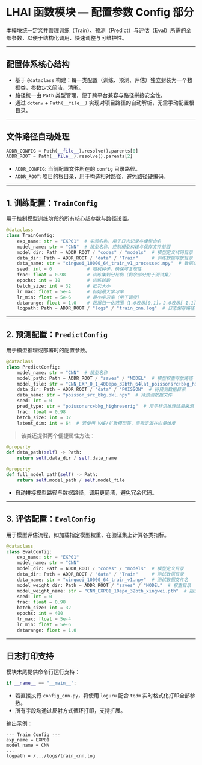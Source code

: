 # LHAI 函数模块 — 配置参数 Config 部分

本模块统一定义并管理训练（Train）、预测（Predict）与评估（Eval）所需的全部参数，以便于结构化调用、快速调整与可维护性。

---

## 配置体系核心结构

- 基于 `@dataclass` 构建：每一类配置（训练、预测、评估）独立封装为一个数据类，参数定义简洁、清晰。
- 路径统一由 `Path` 类型管理，便于跨平台兼容与路径拼接安全性。
- 通过 `dotenv` + `Path(__file__)` 实现对项目路径的自动解析，无需手动配置根目录。

---

## 文件路径自动处理

```python
ADDR_CONFIG = Path(__file__).resolve().parents[0]
ADDR_ROOT = Path(__file__).resolve().parents[2]
```

* `ADDR_CONFIG`: 当前配置文件所在的 `config` 目录路径。
* `ADDR_ROOT`: 项目的根目录，用于构造相对路径，避免路径硬编码。

---

## 1. 训练配置：`TrainConfig`

用于控制模型训练阶段的所有核心超参数与路径设置。

```python
@dataclass
class TrainConfig:
    exp_name: str = "EXP01"  # 实验名称，用于日志记录与模型命名
    model_name: str = "CNN"  # 模型名称，控制模型构建与保存文件前缀
    model_dir: Path = ADDR_ROOT / "codes" / "models"  # 模型定义代码目录
    data_dir: Path = ADDR_ROOT / "data" / "Train"     # 训练数据存放目录
    data_name: str = "xingwei_10000_64_train_v1_processed.npy"  # 数据文件名
    seed: int = 0             # 随机种子，确保可复现性
    frac: float = 0.98        # 训练集划分比例（剩余部分用于测试集）
    epochs: int = 10          # 训练轮数
    batch_size: int = 32      # 批次大小
    lr_max: float = 5e-4      # 初始最大学习率
    lr_min: float = 5e-6      # 最小学习率（用于调度）
    datarange: float = 1.0    # 数据归一化范围（1.0表示[0,1]，2.0表示[-1,1]）
    logpath: Path = ADDR_ROOT / "logs" / "train_cnn.log"  # 日志保存路径
```

---

## 2. 预测配置：`PredictConfig`

用于模型推理或部署时的配置参数。

```python
@dataclass
class PredictConfig:
    model_name: str = "CNN"  # 模型名称
    model_path: Path = ADDR_ROOT / "saves" / "MODEL"  # 模型权重存放路径
    model_file: str = "CNN_EXP_0_1_400epo_32bth_64lat_poissonsrc+bkg_highresorig_poisson_src_bkg.pkl.npy.pth"
    data_dir: Path = ADDR_ROOT / "data" / "POISSON"  # 待预测数据目录
    data_name: str = "poisson_src_bkg.pkl.npy"  # 待预测数据文件
    seed: int = 0
    pred_type: str = "poissonsrc+bkg_highresorig"  # 用于标记推理结果来源
    frac: float = 0.98
    batch_size: int = 32
    latent_dim: int = 64  # 若使用 VAE/扩散模型等，需指定潜在向量维度
```

> 该类还提供两个便捷属性方法：

```python
@property
def data_path(self) -> Path:
    return self.data_dir / self.data_name

@property
def full_model_path(self) -> Path:
    return self.model_path / self.model_file
```

* 自动拼接模型路径与数据路径，调用更简洁，避免冗余代码。

---

## 3. 评估配置：`EvalConfig`

用于模型评估流程，如加载指定模型权重、在验证集上计算各类指标。

```python
@dataclass
class EvalConfig:
    exp_name: str = "EXP01"
    model_name: str = "CNN"
    model_dir: Path = ADDR_ROOT / "codes" / "models"  # 模型定义目录
    data_dir: Path = ADDR_ROOT / "data" / "Train"     # 测试数据目录
    data_name: str = "xingwei_10000_64_train_v1.npy"  # 测试数据文件名
    model_weight_dir: Path = ADDR_ROOT / "saves" / "MODEL"  # 权重目录
    model_weight_name: str = "CNN_EXP01_10epo_32bth_xingwei.pth"  # 指定模型文件
    seed: int = 0
    frac: float = 0.98
    batch_size: int = 32
    epochs: int = 400
    lr_max: float = 5e-4
    lr_min: float = 5e-6
    datarange: float = 1.0
```

---

## 日志打印支持

模块末尾提供命令行运行支持：

```python
if __name__ == "__main__":
```

* 若直接执行 `config_cnn.py`，将使用 `loguru` 配合 `tqdm` 实时格式化打印全部参数。
* 所有字段均通过反射方式循环打印，支持扩展。

输出示例：

```shell
--- Train Config ---
exp_name = EXP01
model_name = CNN
...
logpath = /.../logs/train_cnn.log
```
